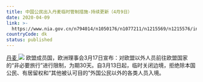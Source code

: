 ```yaml
---
title: 中国公民出入丹麦临时管制措施-持续更新（4月9日）
date: 2020-04-09
link: >-
  https://www.nia.gov.cn/n794014/n1050176/n1077211/n1215569/n1215576/index.html
countryCode: dk
status: published
---
```

[丹麦 ![](../../../../../dbsource/1227208/1229561.png)](javascript:void(0))
    [](javascript:void(0))欧盟成员国，欧洲理事会3月17日宣布：对欧盟以外人员前往欧盟国家的“非必要旅行”进行限制，为期30天。自3月13日起，临时关闭边境，拒绝除本国公民、有居留权和“其他被认可目的”外国公民以外的各类人员入境。
